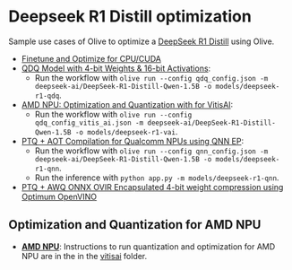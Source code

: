 # Deepseek R1 Distill optimization

Sample use cases of Olive to optimize a [DeepSeek R1 Distill](https://huggingface.co/deepseek-ai/DeepSeek-R1-Distill-Qwen-1.5B) using Olive.

- [Finetune and Optimize for CPU/CUDA](../getting_started/olive-deepseek-finetune.ipynb)
- [QDQ Model with 4-bit Weights & 16-bit Activations](../phi3_5/README.md):
  - Run the workflow with `olive run --config qdq_config.json -m deepseek-ai/DeepSeek-R1-Distill-Qwen-1.5B -o models/deepseek-r1-qdq`.
- [AMD NPU: Optimization and Quantization with for VitisAI](../phi3_5/README.md):
  - Run the workflow with `olive run --config qdq_config_vitis_ai.json -m deepseek-ai/DeepSeek-R1-Distill-Qwen-1.5B -o models/deepseek-r1-vai`.
- [PTQ + AOT Compilation for Qualcomm NPUs using QNN EP](../phi3_5/README.md):
  - Run the workflow with `olive run --config qnn_config.json -m deepseek-ai/DeepSeek-R1-Distill-Qwen-1.5B -o models/deepseek-r1-qnn`.
  - Run the inference with `python app.py -m models/deepseek-r1-qnn`.
- [PTQ + AWQ ONNX OVIR Encapsulated 4-bit weight compression using Optimum OpenVINO](./openvino/)

## **Optimization and Quantization for AMD NPU**

- [**AMD NPU**](./vitisai/): Instructions to run quantization and optimization for AMD NPU are in the in the [vitisai](./vitisai/) folder.

